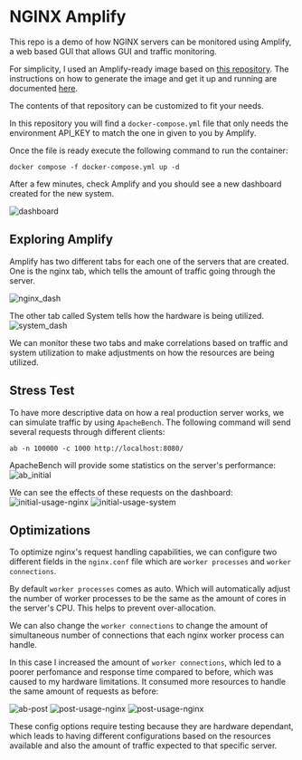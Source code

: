 # NGINX Amplify
This repo is a demo of how NGINX servers can be monitored using Amplify, a web based GUI that allows GUI and traffic monitoring.

For simplicity, I used an Amplify-ready image based on [this repository](https://github.com/nginxinc/docker-nginx-amplify/). The instructions on how to generate the image and get it up and running are documented [here](https://github.com/nginxinc/docker-nginx-amplify/?tab=readme-ov-file#2-how-to-build-and-run-an-amplify-enabled-nginx-image).

The contents of that repository can be customized to fit your needs.

In this repository you will find a `docker-compose.yml` file that only needs the environment API_KEY to match the one in given to you by Amplify.

Once the file is ready execute the following command to run the container:

`docker compose -f docker-compose.yml up -d`

After a few minutes, check Amplify and you should see a new dashboard created for the new system.

![dashboard](images/dashboard.png)

## Exploring Amplify
Amplify has two different tabs for each one of the servers that are created. One is the nginx tab, which tells the amount of traffic going through the server. 

![nginx_dash](images/nginx_dash.png)

The other tab called System tells how the hardware is being utilized. 
![system_dash](images/system_dash.png)

We can monitor these two tabs and make correlations based on traffic and system utilization to make adjustments on how the resources are being utilized.

## Stress Test
To have more descriptive data on how a real production server works, we can simulate traffic by using `ApacheBench`. The following command will send several requests through different clients:

`ab -n 100000 -c 1000 http://localhost:8080/`

ApacheBench will provide some statistics on the server's performance:
![ab_initial](images/ab_initial.png)

We can see the effects of these requests on the dashboard:
![initial-usage-nginx](images/initial-usage-nginx.png)
![initial-usage-system](images/initial-usage-system.png)

## Optimizations
To optimize nginx's request handling capabilities, we can configure two different fields in the `nginx.conf` file which are `worker processes` and `worker connections`.

By default `worker processes` comes as auto. Which will automatically adjust the number of worker processes to be the same as the amount of cores in the server's CPU. This helps to prevent over-allocation. 

We can also change the `worker connections` to change the amount of simultaneous number of connections that each nginx worker process can handle. 

In this case I increased the amount of `worker connections`, which led to a poorer perfomance and response time compared to before, which was caused to my hardware limitations. It consumed more resources to handle the same amount of requests as before:

![ab-post](images/ab-post.png)
![post-usage-nginx](images/post-usage-nginx.png)
![post-usage-nginx](images/post-usage-server.png)

These config options require testing because they are hardware dependant, which leads to having different configurations based on the resources available and also the amount of traffic expected to that specific server.